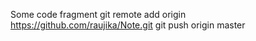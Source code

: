 Some code fragment
git remote add origin https://github.com/raujika/Note.git
git push origin master

